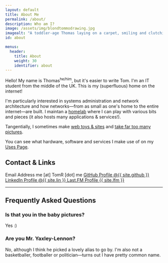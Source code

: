 ```yaml
---
layout: default
title: About Me
permalink: /about/
description: Who am I?
image: /assets/img/blondtommodrawing.jpg
imagealt: "A toddler-age Thomas laying on a carpet, smiling and clutching a pen"
id: about

menus:
  header:
    title: About
    weight: 30
    identifier: about
---
```


Hello! My name is Thomas<sup>he/him</sup>, but it's easier to write Tom. I'm an IT student from the middle of the UK. This is my (superfluous) home on the internet!

I'm particularly interested in systems administration and network architecture and how networks&mdash;from as small as one's home to the entire internet&mdash;are built. I maintan a [homelab](https://wiki.TomR.me/lab) where I can play with various bits and pieces (it also hosts many applications & services!).

Tangentially, I sometimes make [web toys &amp; sites](/projects) and  [take far too many pictures](/photog).

You can see what hardware, software and services I make use of on my [Uses Page](/uses).

## Contact &amp; Links

<div class="button-group">
  <a class="button no-link" id="js-email">
      <span class="sr-only">Email Address</span>
      <i class="fas fa-envelope fa-fw" aria-hidden="true"></i> <span id="js-email-text">me [at] TomR [dot] me</span>
  </a>

  <!-- <a href="https://twitter.com/{{ site.twitter }}" class="button">
      <span class="sr-only">Twitter Profile</span>
      <i class="fab fa-twitter fa-fw" aria-hidden="true"></i> @{{ site.twitter }}
  </a> -->

  <a href="https://github.com/{{ site.github }}" class="button">
      <span class="sr-only">GitHub Profile</span>
      <i class="fab fa-github fa-fw" aria-hidden="true"></i> @{{ site.github }}
  </a>

  
  <a href="https://www.linkedin.com/in/{{ site.lin }}" class="button">
      <span class="sr-only">LinkedIn Profile</span>
      <i class="fab fa-linkedin fa-fw" aria-hidden="true"></i> @{{ site.lin }}
  </a>

  <a href="https://www.last.fm/user/{{ site.lfm }}" class="button">
      <span class="sr-only">Last.FM Profile</span>
      <i class="fab fa-lastfm fa-fw" aria-hidden="true"></i> {{ site.lfm }}
  </a>
  
</div>


---

## Frequently Asked Questions

### Is that you in the baby pictures?
Yes :)

### Are you Mr. Yaxley-Lennon?
No, although I think he picked a lovely alias to go by. I'm also not a basketballer, footballer or politician&mdash;turns out I have pretty common name.

<script>
const email = atob('bWVAVG9tUi5tZQ==');
document.getElementById('js-email-text').innerHTML = email;
document.getElementById('js-email').href = `mailto:${email}`;
document.getElementById('js-email').classList.remove('no-link');
</script>